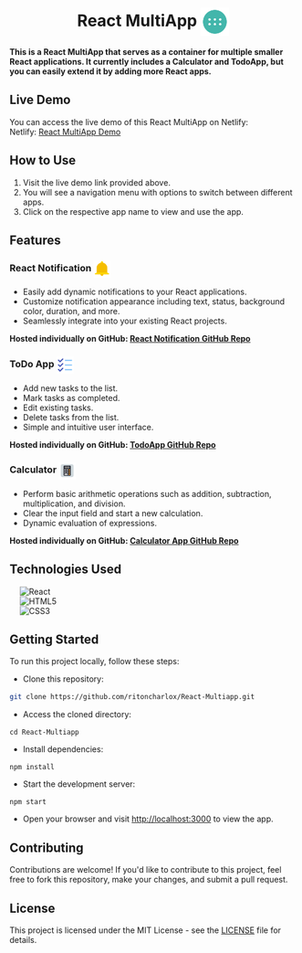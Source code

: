 <br>
<h1 align=center>
<span> React MultiApp </span>
<img align="center" src="./public/favicon.png" alt="" width="50" height="50">
</h1>

**This is a React MultiApp that serves as a container for multiple smaller React applications. It currently includes a Calculator and TodoApp, but you can easily extend it by adding more React apps.**

## Live Demo

You can access the live demo of this React MultiApp on Netlify:
<br>
Netlify: [React MultiApp Demo](https://react-multiapp.netlify.app/)

## How to Use

1. Visit the live demo link provided above.
2. You will see a navigation menu with options to switch between different apps.
3. Click on the respective app name to view and use the app.

## Features

<h3>
<span> React Notification </span>
<img align=center src="./public/notification.png" alt="" width="30" height="30">
</h3>

- Easily add dynamic notifications to your React applications.
- Customize notification appearance including text, status, background color, duration, and more.
- Seamlessly integrate into your existing React projects.

**Hosted individually on GitHub: [React Notification GitHub Repo](https://github.com/ritoncharlox/React-Notification)**

<h3>
<span> ToDo App </span>
<img align=center src="./public/todoapp.png" alt="" width="30" height="30">
</h3>

- Add new tasks to the list.
- Mark tasks as completed.
- Edit existing tasks.
- Delete tasks from the list.
- Simple and intuitive user interface.

**Hosted individually on GitHub: [TodoApp GitHub Repo](https://github.com/ritoncharlox/React-ToDo-App)**

<h3>
<span> Calculator </span>
<img align=center src="./public/calculator.png" alt="" width="30" height="30">
</h3>

- Perform basic arithmetic operations such as addition, subtraction, multiplication, and division.
- Clear the input field and start a new calculation.
- Dynamic evaluation of expressions.

**Hosted individually on GitHub: [Calculator App GitHub Repo](https://github.com/ritoncharlox/React-Calculator)**

## Technologies Used

&emsp; ![React](https://img.shields.io/badge/react.js-%23563D7C.svg?style=for-the-badge&logo=react&logoColor=white)
<br>
&emsp; ![HTML5](https://img.shields.io/badge/html5-%23E34F26.svg?style=for-the-badge&logo=html5&logoColor=white)
<br>
&emsp; ![CSS3](https://img.shields.io/badge/css3-%231572B6.svg?style=for-the-badge&logo=css3&logoColor=white)

## Getting Started

To run this project locally, follow these steps:

- Clone this repository:
```bash
git clone https://github.com/ritoncharlox/React-Multiapp.git
```
- Access the cloned directory:
```
cd React-Multiapp
```
- Install dependencies:
```
npm install
```
- Start the development server:
```
npm start
```
- Open your browser and visit [http://localhost:3000](http://localhost:3000) to view the app.

## Contributing

Contributions are welcome! If you'd like to contribute to this project, feel free to fork this repository, make your changes, and submit a pull request.

## License 

This project is licensed under the MIT License - see the [LICENSE](LICENSE) file for details.
